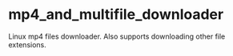 # mp4_and_multifile_downloader
Linux mp4 files downloader. Also supports downloading other file extensions. 
